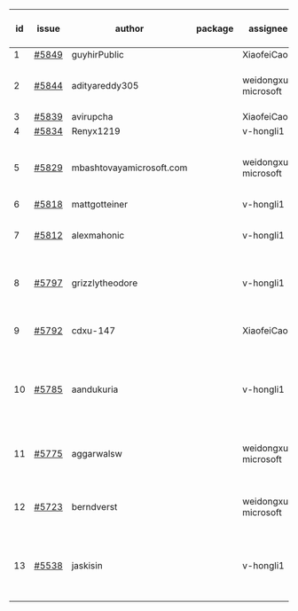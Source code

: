 | id | issue | author | package | assignee | bot advice | created date of issue | target release date | date from target |
| ------ | ------ | ------ | ------ | ------ | ------ | ------ | ------ | :-----: |
| 1 | [#5849](https://github.com/Azure/sdk-release-request/issues/5849) | guyhirPublic |  | XiaofeiCao | new issue. | 01-23 | 12-26 |  |
| 2 | [#5844](https://github.com/Azure/sdk-release-request/issues/5844) | adityareddy305 |  | weidongxu-microsoft | new issue. new comment. FirstBeta. | 01-23 | 12-27 |  |
| 3 | [#5839](https://github.com/Azure/sdk-release-request/issues/5839) | avirupcha |  | XiaofeiCao | new issue. | 01-23 | 02-28 |  |
| 4 | [#5834](https://github.com/Azure/sdk-release-request/issues/5834) | Renyx1219 |  | v-hongli1 | new issue. | 01-23 | 02-28 |  |
| 5 | [#5829](https://github.com/Azure/sdk-release-request/issues/5829) | mbashtovayamicrosoft.com |  | weidongxu-microsoft | new comment. Attention to inconsistent tag. | 01-15 | 02-28 |  |
| 6 | [#5818](https://github.com/Azure/sdk-release-request/issues/5818) | mattgotteiner |  | v-hongli1 |  | 01-13 | 02-28 |  |
| 7 | [#5812](https://github.com/Azure/sdk-release-request/issues/5812) | alexmahonic |  | v-hongli1 | close to release date. HoldOn. | 01-10 | 01-24 | 0 |
| 8 | [#5797](https://github.com/Azure/sdk-release-request/issues/5797) | grizzlytheodore |  | v-hongli1 | new issue. close to release date. | 01-06 | 01-24 | 0 |
| 9 | [#5792](https://github.com/Azure/sdk-release-request/issues/5792) | cdxu-147 |  | XiaofeiCao | close to release date. HoldOn. | 12-26 | 01-24 | 0 |
| 10 | [#5785](https://github.com/Azure/sdk-release-request/issues/5785) | aandukuria |  | v-hongli1 | new issue. new comment. close to release date. | 12-16 | 01-23 | -1 |
| 11 | [#5775](https://github.com/Azure/sdk-release-request/issues/5775) | aggarwalsw |  | weidongxu-microsoft | close to release date. FirstBeta. TypeSpec. | 12-11 | 01-24 | 0 |
| 12 | [#5723](https://github.com/Azure/sdk-release-request/issues/5723) | berndverst |  | weidongxu-microsoft | new comment. FirstBeta. TypeSpec. | 11-15 | 02-21 |  |
| 13 | [#5538](https://github.com/Azure/sdk-release-request/issues/5538) | jaskisin |  | v-hongli1 | close to release date. FirstGA. HoldOn. TypeSpec. | 09-27 | 01-24 | 0 |
